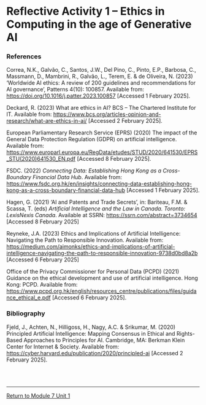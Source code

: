 # Reflective Activity 1 – Ethics in Computing in the age of Generative AI





### References
Correa, N.K., Galvão, C., Santos, J.W., Del Pino, C., Pinto, E.P., Barbosa, C., Massmann, D., Mambrini, R., Galvão, L., Terem, E. & de Oliveira, N. (2023) ‘Worldwide AI ethics: A review of 200 guidelines and recommendations for AI governance’, Patterns 4(10): 100857. Available from: https://doi.org/10.1016/j.patter.2023.100857 [Accessed 1 February 2025].

Deckard, R. (2023) What are ethics in AI? BCS – The Chartered Institute for IT. Available from: https://www.bcs.org/articles-opinion-and-research/what-are-ethics-in-ai/ [Accessed 2 February 2025].

European Parliamentary Research Service (EPRS) (2020) The impact of the General Data Protection Regulation (GDPR) on artificial intelligence. Available from: https://www.europarl.europa.eu/RegData/etudes/STUD/2020/641530/EPRS_STU(2020)641530_EN.pdf [Accessed 8 February 2025].

FSDC. (2022) _Connecting Data: Establishing Hong Kong as a Cross-Boundary Financial Data Hub_. Available from: https://www.fsdc.org.hk/en/insights/connecting-data-establishing-hong-kong-as-a-cross-boundary-financial-data-hub [Accessed 1 February 2025].

Hagen, G. (2021) ‘AI and Patents and Trade Secrets’, in: Bariteau, F.M. & Scassa, T. (eds)  _Artificial Intelligence and the Law in Canada. Toronto: LexisNexis Canada_. Available at SSRN: https://ssrn.com/abstract=3734654 [Accessed 8 February 2025]

Reyneke, J.A. (2023) Ethics and Implications of Artificial Intelligence: Navigating the Path to Responsible Innovation. Available from: https://medium.com/aimonks/ethics-and-implications-of-artificial-intelligence-navigating-the-path-to-responsible-innovation-9738d0bd8a2b [Accessed 6 February 2025]

Office of the Privacy Commissioner for Personal Data (PCPD) (2021) Guidance on the ethical development and use of artificial intelligence. Hong Kong: PCPD. Available from: https://www.pcpd.org.hk/english/resources_centre/publications/files/guidance_ethical_e.pdf  [Accessed 6 February 2025].

### Bibliography
Fjeld, J., Achten, N., Hilligoss, H., Nagy, A.C. & Srikumar, M. (2020) Principled Artificial Intelligence: Mapping Consensus in Ethical and Rights-Based Approaches to Principles for AI. Cambridge, MA: Berkman Klein Center for Internet & Society. Available from: https://cyber.harvard.edu/publication/2020/principled-ai [Accessed 2 February 2025].

<br><br>

---

[Return to Module 7 Unit 1](RMPP_Unit01.md)
